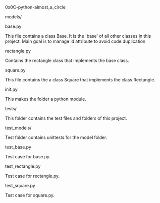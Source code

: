 0x0C-python-almost_a_circle

models/

base.py

This file contains a class Base. It is the 'base' of all other classes in this project. Main goal is to manage id attribute to avoid code duplication.



rectangle.py

Contains the rectangle class that implements the base class.



square.py

This file contains the a class Square that implements the class Rectangle.



init.py

This makes the folder a python module.



tests/

This folder contains the test files and folders of this project.



test_models/

Test folder contains unittests for the model folder.



test_base.py

Test case for base.py.



test_rectangle.py

Test case for rectangle.py.



test_square.py

Test case for square.py.
